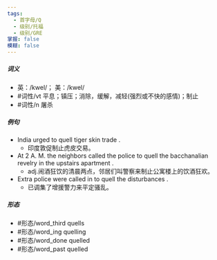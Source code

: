 ```yaml
---
tags:
  - 首字母/Q
  - 级别/托福
  - 级别/GRE
掌握: false
模糊: false
---
```

##### 词义
- 英：/kwel/； 美：/kwel/
- #词性/vt  平息；镇压；消除，缓解，减轻(强烈或不快的感情)；制止
- #词性/n  屠杀
##### 例句
- India urged to quell tiger skin trade .
	- 印度敦促制止虎皮交易。
- At 2 A. M. the neighbors called the police to quell the bacchanalian revelry in the upstairs apartment .
	- adj.闹酒狂饮的清晨两点，邻居们叫警察来制止公寓楼上的饮酒狂欢。
- Extra police were called in to quell the disturbances .
	- 已调集了增援警力来平定骚乱。
##### 形态
- #形态/word_third quells
- #形态/word_ing quelling
- #形态/word_done quelled
- #形态/word_past quelled

